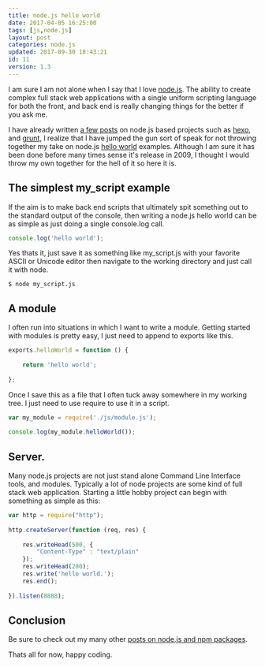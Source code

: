 ```yaml
---
title: node.js hello world
date: 2017-04-05 16:25:00
tags: [js,node.js]
layout: post
categories: node.js
updated: 2017-09-30 18:43:21
id: 11
version: 1.3
---
```


I am sure I am not alone when I say that I love [node.js](https://nodejs.org/en/). The ability to create complex full stack web applications with a single uniform scripting language for both the front, and back end is really changing things for the better if you ask me. 

<!-- more -->

I have already written [a few posts](https://dustinpfister.github.io/categories/node-js/) on node.js based projects such as [hexo](https://hexo.io), and [grunt](https://gruntjs.com/), I realize that I have jumped the gun sort of speak for not throwing together my take on node.js [hello world](https://en.wikipedia.org/wiki/%22Hello,_World!%22_program) examples. Although I am sure it has been done before many times sense it's release in 2009, I thought I would throw my own together for the hell of it so here it is.

## The simplest my_script example

If the aim is to make back end scripts that ultimately spit something out to the standard output of the console, then writing a node.js hello world can be as simple as just doing a single console.log call.

```js
console.log('hello world');
```

Yes thats it, just save it as something like my_script.js with your favorite ASCII or Unicode editor then navigate to the working directory and just call it with node.

```
$ node my_script.js
```

## A module

I often run into situations in which I want to write a module. Getting started with modules is pretty easy, I just need to append to exports like this.

```js
exports.helloWorld = function () {
 
    return 'hello world';
 
};
```

Once I save this as a file that I often tuck away somewhere in my working tree. I just need to use require to use it in a script.

```js
var my_module = require('./js/module.js');
 
console.log(my_module.helloWorld());
```

## Server.

Many node.js projects are not just stand alone Command Line Interface tools, and modules. Typically a lot of node projects are some kind of full stack web application. Starting a little hobby project can begin with something as simple as this:

```js
var http = require("http");
 
http.createServer(function (req, res) {
 
    res.writeHead(500, {
        "Content-Type" : "text/plain"
    });
    res.writeHead(200);
    res.write('hello world.');
    res.end();
 
}).listen(8888);
```

## Conclusion

Be sure to check out my many other [posts on node.js and npm packages](/categories/node-js/).

Thats all for now, happy coding.
